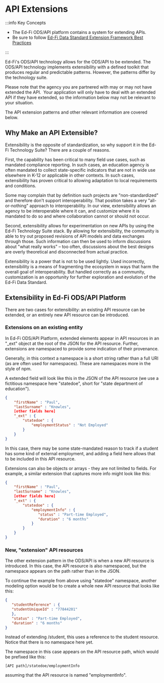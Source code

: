 # API Extensions

:::info Key Concepts

* The Ed-Fi ODS/API platform contains a system for extending APIs.
* Be sure to follow [Ed-Fi Data Standard Extension Framework Best Practices](/reference/data-exchange/extensions-framework)

:::

Ed-Fi's ODS/API technology allows for the ODS/API to be extended. The ODS/API technology implements extensibility with a defined toolkit that produces regular and predictable patterns. However, the patterns differ by the technology suite.

Please note that the agency you are partnered with may or may not have extended the API.  Your application will only have to deal with an extended API if they have extended, so the information below may not be relevant to your situation.

The API extension patterns and other relevant information are covered below.

## Why Make an API Extensible?

Extensibility is the opposite of standardization, so why support it in the Ed-Fi Technology Suite? There are a couple of reasons.

First, the capability has been critical to many field use cases, such as mandated compliance reporting. In such cases, an education agency is often mandated to collect state-specific indicators that are not in wide use elsewhere in K-12 or applicable in other contexts. In such cases, extensibility has proven critical to allowing adaptation to local requirements and conditions.

Some may complain that by definition such projects are "non-standardized" and therefore don't support interoperability. That position takes a very "all-or-nothing" approach to interoperability. In our view, extensibility allows an agency to be interoperable where it can, and customize where it is mandated to do so and where collaboration cannot or should not occur.

Second, extensibility allows for experimentation on new APIs by using the Ed-Fi Technology Suite stack. By allowing for extensibility, the community is able to try out proposed revisions of API models and data exchanges through those. Such information can then be used to inform discussions about "what really works" – too often, discussions about the best designs are overly theoretical and disconnected from actual practice.

Extensibility is a power that is not to be used lightly. Used incorrectly, extensibility is a means of fragmenting the ecosystem in ways that harm the overall goal of interoperability. But handled correctly as a community, customization is an opportunity for further exploration and evolution of the Ed-Fi Data Standard.

## Extensibility in Ed-Fi ODS/API Platform

There are two cases for extensibility: an existing API resource can be extended, or an entirely new API resource can be introduced.

### Extensions on an existing entity

In Ed-Fi ODS/API Platform, extended elements appear in API resources in an "\_ext" object at the root of the JSON for the API resource. Further, extensions are namespaced to provide some indication of their provenance.

Generally, in this context a namespace is a short string rather than a full URI (as are often used for namespaces). These are namespaces more in the style of npm.

A extended field will look like this in the JSON of the API resource (we use a fictitious namespace here "statedoe", short for "state department of education").

```json
{
    "firstName" : "Paul",
    "lastSurname" : "Knowles",
    [other fields here]
    "_ext" : {
        "statedoe" : {
            "employmentStatus" : "Not Employed"
        }
    }
}
```

In this case, there may be some state-mandated reason to track if a student has some kind of external employment, and adding a field here allows that to be included in this API resource.

Extensions can also be objects or arrays - they are not limited to fields. For example, a similar extension that captures more info might look like this:

```json
{
    "firstName" : "Paul",
    "lastSurname" : "Knowles",
    [other fields here]
    "_ext" : {
        "statedoe" : {
            "employmentInfo" : {
               "status" : "Part-time Employed",
               "duration" : "6 months"
            }
        }
    }
}
```

### New, "extension" API resources

The other extension pattern in the ODS/API is when a new API resource is introduced. In this case, the API resource is also namespaced, but the namespace appears on the path rather than in the JSON.

To continue the example from above using "statedoe" namespace, another modeling option would be to create a whole new API resource that looks like this:

```json
{
   "studentReference" : {
   "studentUniqueId" : "77844201"
   },
   "status" : "Part-time Employed",
   "duration" : "6 months"
}
```

Instead of extending /student, this uses a reference to the student resource. Notice that there is no namespace here yet.

The namespace in this case appears on the API resource path, which would be prefixed like this:

```text
[API path]/statedoe/employmentInfo
```

assuming that the API resource is named "employmentInfo".

